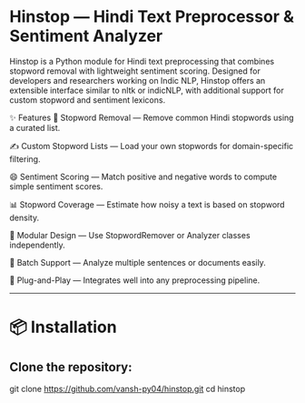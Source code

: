 # Hinstop — Hindi Text Preprocessor & Sentiment Analyzer
Hinstop is a Python module for Hindi text preprocessing that combines stopword removal with lightweight sentiment scoring. Designed for developers and researchers working on Indic NLP, Hinstop offers an extensible interface similar to nltk or indicNLP, with additional support for custom stopword and sentiment lexicons.

✨ Features
🧹 Stopword Removal — Remove common Hindi stopwords using a curated list.

✍️ Custom Stopword Lists — Load your own stopwords for domain-specific filtering.

😄 Sentiment Scoring — Match positive and negative words to compute simple sentiment scores.

📊 Stopword Coverage — Estimate how noisy a text is based on stopword density.

🧠 Modular Design — Use StopwordRemover or Analyzer classes independently.

🔁 Batch Support — Analyze multiple sentences or documents easily.

🔌 Plug-and-Play — Integrates well into any preprocessing pipeline.

---
# 📦 Installation

## Clone the repository:
   git clone https://github.com/vansh-py04/hinstop.git
   cd hinstop
